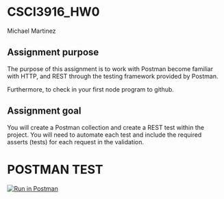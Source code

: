 # CSCI3916_HW0
 Michael Martinez  
 
## Assignment purpose
The purpose of this assignment is to work with Postman become familiar with HTTP, and REST through the testing framework provided by Postman.   

Furthermore, to check in your first node program to github. 

## Assignment goal
You will create a Postman collection and create a REST test within the project. You will need to automate each test and include the required asserts (tests) for each request in the validation.    
 
# POSTMAN TEST
[![Run in Postman](https://run.pstmn.io/button.svg)](https://app.getpostman.com/run-collection/deb2a436a1a1bcfea9cb?action=collection%2Fimport#?env%5BCSC3916_HW0_ENV%5D=W3sia2V5IjoiYm9va190aXRsZSIsInZhbHVlIjoiIiwiZW5hYmxlZCI6dHJ1ZSwidHlwZSI6ImFueSJ9LHsia2V5IjoiaWQiLCJ2YWx1ZSI6IiIsImVuYWJsZWQiOnRydWUsInR5cGUiOiJhbnkifV0=)
